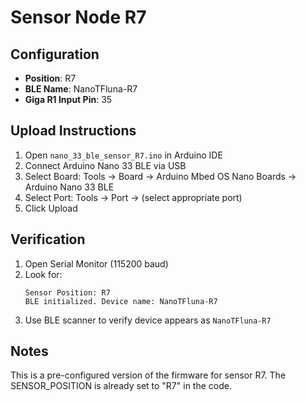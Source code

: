 # Sensor Node R7

## Configuration
- **Position**: R7
- **BLE Name**: NanoTFluna-R7
- **Giga R1 Input Pin**: 35

## Upload Instructions
1. Open `nano_33_ble_sensor_R7.ino` in Arduino IDE
2. Connect Arduino Nano 33 BLE via USB
3. Select Board: Tools → Board → Arduino Mbed OS Nano Boards → Arduino Nano 33 BLE
4. Select Port: Tools → Port → (select appropriate port)
5. Click Upload

## Verification
1. Open Serial Monitor (115200 baud)
2. Look for:
   ```
   Sensor Position: R7
   BLE initialized. Device name: NanoTFluna-R7
   ```
3. Use BLE scanner to verify device appears as `NanoTFluna-R7`

## Notes
This is a pre-configured version of the firmware for sensor R7.
The SENSOR_POSITION is already set to "R7" in the code.
